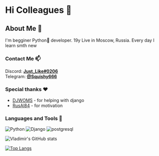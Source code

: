 # Hi Colleagues 👋
## About Me 📌
 I'm begginer Python🐍 developer. 19y Live in Moscow, Russia. Every day I learn smth new 


### Contact Me 📫
Discord: [**Just_Like#0206**](https://www.discord.gg)  
Telegram: [**@Squishy666**](https://telegram.org)

### Special thanks ❤️
- [DJWOMS](https://github.com/DJWOMS) - for helping with django
- [RusAl84](https://github.com/RusAl84) - for motivation
### Languages and Tools 📒
![Python](https://img.shields.io/badge/-Python-&?style=for-the-badge&logo=python)
![Django](https://img.shields.io/badge/-Django-&?style=for-the-badge&logo=django&logoColor=black)
![postgresql](https://img.shields.io/badge/-postgresql-&?style=for-the-badge&logo=postgresql)

![Vladimir's GitHub stats](https://github-readme-stats.vercel.app/api?username=justlike420&theme=jolly&show_icons=true)


[![Top Langs](https://github-readme-stats.vercel.app/api/top-langs/?username=justlike420&theme=jolly)](https://github.com/anuraghazra/github-readme-stats)
